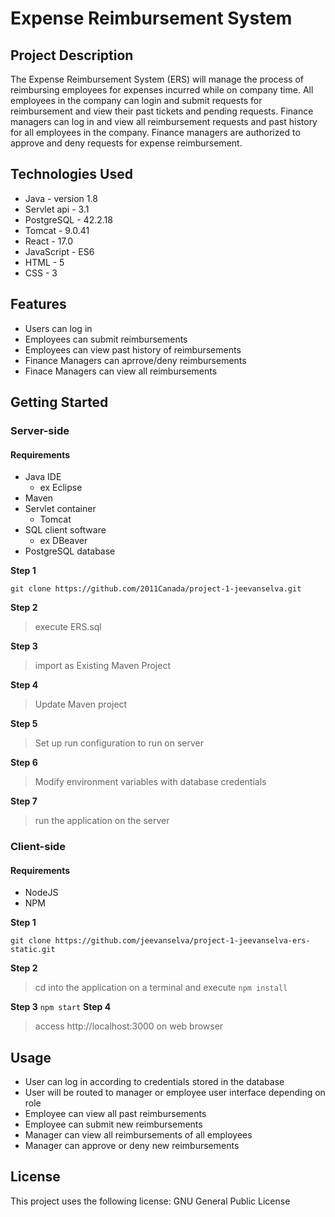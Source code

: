 # Expense Reimbursement System

## Project Description

The Expense Reimbursement System (ERS) will manage the process of reimbursing employees for expenses incurred while on company time. All employees in the company can login and submit requests for reimbursement and view their past tickets and pending requests. Finance managers can log in and view all reimbursement requests and past history for all employees in the company. Finance managers are authorized to approve and deny requests for expense reimbursement.

## Technologies Used

* Java - version 1.8
* Servlet api - 3.1
* PostgreSQL - 42.2.18
* Tomcat - 9.0.41
* React - 17.0
* JavaScript - ES6
* HTML - 5
* CSS - 3

## Features

* Users can log in
* Employees can submit reimbursements                             
* Employees can view past history of reimbursements
* Finance Managers can aprrove/deny reimbursements
* Finace Managers can view all reimbursements

## Getting Started

### Server-side

#### Requirements 

* Java IDE
  * ex Eclipse
* Maven
* Servlet container
  * Tomcat
* SQL client software
  * ex DBeaver
* PostgreSQL database

**Step 1**

`git clone https://github.com/2011Canada/project-1-jeevanselva.git`

**Step 2**

> execute ERS.sql

**Step 3**

> import as Existing Maven Project


**Step 4**

> Update Maven project


**Step 5**

> Set up run configuration to run on server

**Step 6**
> Modify environment variables with database credentials

**Step 7**
> run the application on the server


### Client-side

#### Requirements

* NodeJS
* NPM

**Step 1**

`git clone https://github.com/jeevanselva/project-1-jeevanselva-ers-static.git`

**Step 2**

> cd into the application on a terminal and execute
`npm install`

**Step 3**
`npm start`
**Step 4**
> access http://localhost:3000 on web browser

## Usage

* User can log in according to credentials stored in the database
* User will be routed to manager or employee user interface depending on role
* Employee can view all past reimbursements
* Employee can submit new reimbursements
* Manager can view all reimbursements of all employees
* Manager can approve or deny new reimbursements

## License
This project uses the following license: GNU General Public License
